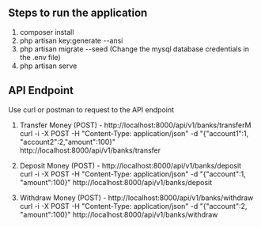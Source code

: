 ## Steps to run the application

1. composer install
2. php artisan key:generate --ansi
3. php artisan migrate --seed (Change the mysql database credentials in the .env file)
4. php artisan serve

## API Endpoint
Use curl or postman to request to the API endpoint

1. Transfer Money (POST) - http://localhost:8000/api/v1/banks/transferM <br/>
curl -i -X POST -H "Content-Type: application/json" -d  "{\"account1\":1, \"account2\":2,\"amount\":100}" http://localhost:8000/api/v1/banks/transfer

2. Deposit Money (POST) - http://localhost:8000/api/v1/banks/deposit <br/>
curl -i -X POST -H "Content-Type: application/json" -d  "{\"account\":1, \"amount\":100}" http://localhost:8000/api/v1/banks/deposit

3. Withdraw Money (POST) - http://localhost:8000/api/v1/banks/withdraw <br/>
curl -i -X POST -H "Content-Type: application/json" -d  "{\"account\":2, \"amount\":100}" http://localhost:8000/api/v1/banks/withdraw

